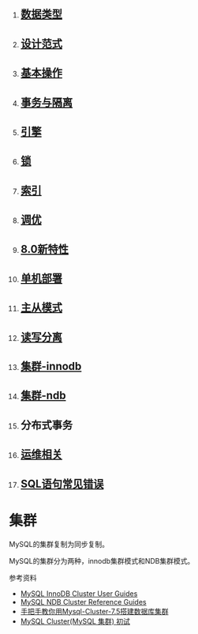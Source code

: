 1. ## [数据类型](chapter02.md)
1. ## [设计范式](chapter03.md)
1. ## [基本操作](chapter04.md)
1. ## [事务与隔离](chapter05.md)
1. ## [引擎](chapter06.md)
1. ## [锁](chapter07.md)
1. ## [索引](chapter08.md)
1. ## [调优](chapter09.md)
1. ## [8.0新特性](chapter10.md)
1. ## [单机部署](deploy-standalone.md)
1. ## [主从模式](deploy-master-slave.md)
1. ## [读写分离](../../jdbc/mybatis/03-read-write.md)
1. ## [集群-innodb](deploy-cluster-innodb.md)
1. ## [集群-ndb](deploy-cluster-ndb.md)
1. ## 分布式事务
1. ## [运维相关](op.md)
1. ## [SQL语句常见错误](sql-optimization.md)




# 集群

MySQL的集群复制为同步复制。

MySQL的集群分为两种，innodb集群模式和NDB集群模式。

参考资料

* [MySQL InnoDB Cluster User Guides](https://dev.mysql.com/doc/refman/8.0/en/mysql-innodb-cluster-userguide.html)
* [MySQL NDB Cluster Reference Guides](https://dev.mysql.com/doc/index-cluster.html)
* [手把手教你用Mysql-Cluster-7.5搭建数据库集群](https://www.cnblogs.com/linkstar/p/6510713.html)
* [MySQL Cluster\(MySQL 集群\) 初试](http://imysql.cn/node/96)



